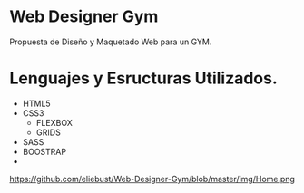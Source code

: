 # Web Designer Gym
Propuesta de Diseño y Maquetado Web para un GYM.
# Lenguajes y Esructuras Utilizados.

- HTML5
- CSS3
    - FLEXBOX
    - GRIDS
- SASS
- BOOSTRAP
- 
https://github.com/eliebust/Web-Designer-Gym/blob/master/img/Home.png
